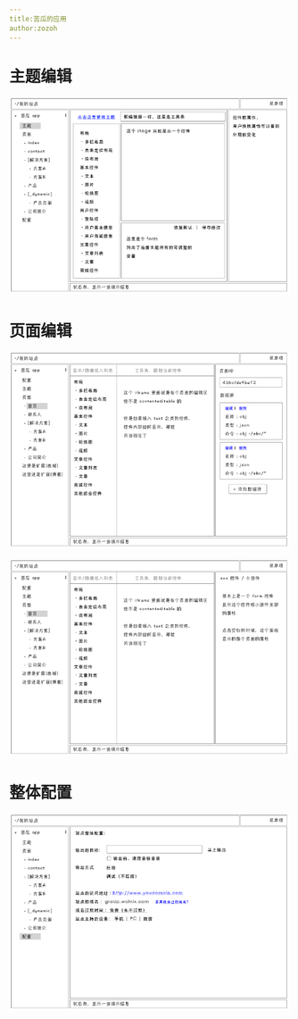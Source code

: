 ```yaml
---
title:苦瓜的应用
author:zozoh
---
```


# 主题编辑

![](ext_bp_app_theme.png)

# 页面编辑

![](ext_bp_app_page0.png)

![](ext_bp_app_page1.png)

# 整体配置

![](ext_bp_app_site.png)


